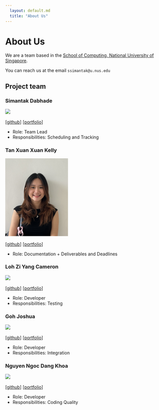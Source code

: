 ```yaml
---
  layout: default.md
  title: "About Us"
---
```


# About Us

We are a team based in the [School of Computing, National University of Singapore](http://www.comp.nus.edu.sg).


You can reach us at the email `ssimantak@u.nus.edu`

## Project team

### Simantak Dabhade

<img src="images/simantak-dabhade.png" width="200px">

[[github](http://github.com/johndoe)]
[[portfolio](team/johndoe.md)]

* Role: Team Lead
* Responsibilities: Scheduling and Tracking

### Tan Xuan Xuan Kelly

<img src="images/kellytxn.png" width="200px">

[[github](https://github.com/kellytxn)]
[[portfolio](team/kelly.md)]

* Role: Documentation + Deliverables and Deadlines


### Loh Zi Yang Cameron

<img src="images/simantak-dabhade.png.png" width="200px">

[[github](http://github.com/simantak-dabahde)] [[portfolio](team/simantak.md)]

* Role: Developer
* Responsibilities: Testing

### Goh Joshua

<img src="images/cameronlzy.png" width="200px">

[[github](http://github.com/cameronlzy)]
[[portfolio](team/cameron.md)]

* Role: Developer
* Responsibilities: Integration

### Nguyen Ngoc Dang Khoa

<img src="images/joshua.png" width="200px">

[[github](http://github.com/goh-joshua)]
[[portfolio](team/joshua.md)]

* Role: Developer
* Responsibilities: Coding Quality
